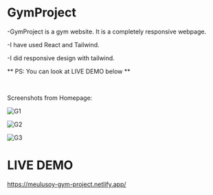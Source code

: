 # GymProject

-GymProject is a gym website. It is a completely responsive webpage.

-I have used React and Tailwind.

-I did responsive design with tailwind.

** PS: You can look at LIVE DEMO below **

<br>

Screenshots from Homepage:

![G1](https://github.com/MEminUlusoy/buy-look/assets/68780064/ff753247-01da-4d99-84d8-19bd8c2eda32)

![G2](https://github.com/MEminUlusoy/buy-look/assets/68780064/3fca7431-e69b-4702-9065-2184dc0b513b)

![G3](https://github.com/MEminUlusoy/buy-look/assets/68780064/ad80ad53-6d40-4dc0-8e53-bf37626553ac)

<h1>LIVE DEMO</h1>

https://meulusoy-gym-project.netlify.app/
